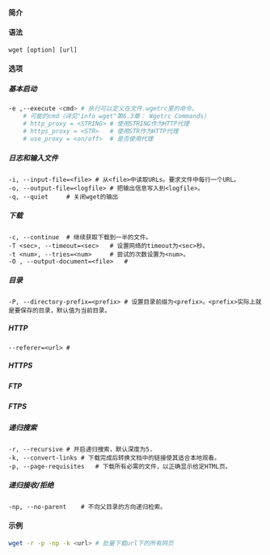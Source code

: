 #### 简介

#### 语法

```
wget [option] [url]
```

#### 选项

##### 基本启动

```bash
-e ,--execute <cmd>	# 执行可以定义在文件.wgetrc里的命令。
	# 可能的cmd（详见"info wget"第6.3章： Wgetrc Commands）
	# http_proxy = <STRING>	# 使用STRING作为HTTP代理
	# https_proxy = <STR>	# 使用STR作为HTTP代理
	# use_proxy = <on/off>	# 是否使用代理
```



##### 日志和输入文件

```
-i, --input-file=<file>	# 从<file>中读取URLs。要求文件中每行一个URL。
-o, --output-file=<logfile>	# 把输出信息写入到<logfile>。
-q, --quiet		# 关闭wget的输出
```



##### 下载

```
-c, --continue	# 继续获取下载到一半的文件。
-T <sec>, --timeout=<sec>	# 设置网络的timeout为<sec>秒。
-t <num>, --tries=<num>		# 尝试的次数设置为<num>。
-O , --output-document=<file>	# 
```



##### 目录

```
-P, --directory-prefix=<prefix>	# 设置目录前缀为<prefix>。<prefix>实际上就是要保存的目录，默认值为当前目录。
```



##### HTTP

```
--referer=<url>	# 
```



##### HTTPS

##### FTP

##### FTPS

##### 递归搜索

```
-r, --recursive	# 开启递归搜索，默认深度为5.
-k, --convert-links	# 下载完成后转换文档中的链接使其适合本地观看。
-p, --page-requisites	# 下载所有必需的文件，以正确显示给定HTML页。
```



##### 递归接收/拒绝

```
-np, --no-parent	# 不向父目录的方向递归检索。
```

#### 示例

```bash
wget -r -p -np -k <url>	# 批量下载url下的所有网页
```

